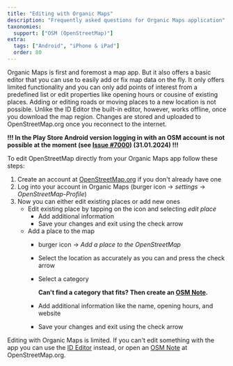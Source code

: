 ```yaml
---
title: "Editing with Organic Maps"
description: "Frequently asked questions for Organic Maps application"
taxonomies:
  support: ["OSM (OpenStreetMap)"]
extra:
  tags: ["Android", "iPhone & iPad"]
  order: 80
---
```


Organic Maps is first and foremost a map app. But it also offers a basic editor that you can use to easily add or fix map data on the fly. It only offers limited functionality and you can only add points of interest from a predefined list or edit properties like opening hours or cousine of existing places. Adding or editing roads or moving places to a new location is not possible. Unlike the ID Editor the built-in editor, however, works offline, once you download the map region. Changes are stored and uploaded to OpenStreetMap.org once you reconnect to the internet.

**!!! In the Play Store Android version logging in with an OSM account is not possible at the moment (see [Issue #7000](https://github.com/organicmaps/organicmaps/issues/7000)) (31.01.2024) !!!**

To edit OpenStreetMap directly from your Organic Maps app follow these steps:

1. Create an account at [OpenStreetMap.org](https://www.openstreetmap.org) if you don't already have one  
2. Log into your account in Organic Maps (burger icon -> *settings* -> *OpenStreetMap-Profile*)  
3. Now you can either edit existing places or add new ones  
   * Edit existing place by tapping on the icon and selecting *edit place*  
     * Add additional information  
     * Save your changes and exit using the check arrow  
   * Add a place to the map  
     * burger icon -> *Add a place to the OpenStreetMap*  
     * Select the location as accurately as you can and press the check arrow  
     * Select a category

        **Can't find a category that fits? Then create an [OSM Note](https://github.com/organicmaps/organicmaps.github.io/issues/203#osm-notes---i-dont-have-time-for-editing).**

     * Add additional information like the name, opening hours, and website  
     * Save your changes and exit using the check arrow

Editing with Organic Maps is limited. If you can't edit something with the app you can use the [ID Editor](https://github.com/organicmaps/organicmaps.github.io/issues/203#id-editor) instead, or open an [OSM Note](https://github.com/organicmaps/organicmaps.github.io/issues/203#osm-notes---i-dont-have-time-for-editing) at OpenStreetMap.org.
